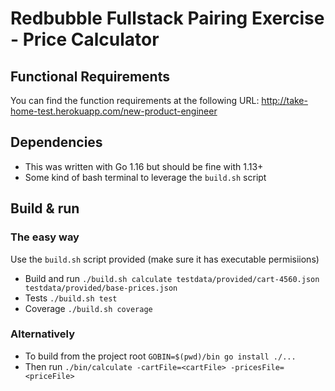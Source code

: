 # Redbubble Fullstack Pairing Exercise - Price Calculator

## Functional Requirements

You can find the function requirements at the following URL:
http://take-home-test.herokuapp.com/new-product-engineer

## Dependencies

* This was written with Go 1.16 but should be fine with 1.13+
* Some kind of bash terminal to leverage the `build.sh` script

## Build & run

### The easy way

Use the `build.sh` script provided (make sure it has executable permisiions)

* Build and run `./build.sh calculate testdata/provided/cart-4560.json testdata/provided/base-prices.json`
* Tests `./build.sh test`
* Coverage `./build.sh coverage`

### Alternatively

* To build from the project root `GOBIN=$(pwd)/bin go install ./...` 
* Then run `./bin/calculate -cartFile=<cartFile> -pricesFile=<priceFile>`
